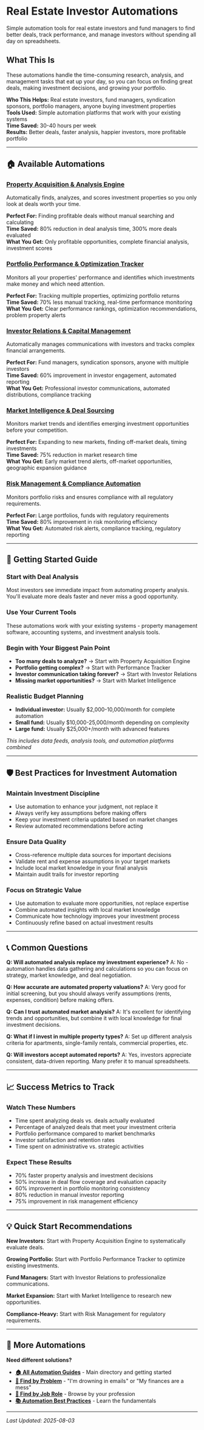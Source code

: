 # Real Estate Investor Automations

Simple automation tools for real estate investors and fund managers to find better deals, track performance, and manage investors without spending all day on spreadsheets.

## What This Is

These automations handle the time-consuming research, analysis, and management tasks that eat up your day, so you can focus on finding great deals, making investment decisions, and growing your portfolio.

**Who This Helps:** Real estate investors, fund managers, syndication sponsors, portfolio managers, anyone buying investment properties  
**Tools Used:** Simple automation platforms that work with your existing systems  
**Time Saved:** 30-40 hours per week  
**Results:** Better deals, faster analysis, happier investors, more profitable portfolio  

---

## 🏠 Available Automations

### [Property Acquisition & Analysis Engine](Property%20Acquisition%20and%20Analysis%20Engine.md)
Automatically finds, analyzes, and scores investment properties so you only look at deals worth your time.

**Perfect For:** Finding profitable deals without manual searching and calculating  
**Time Saved:** 80% reduction in deal analysis time, 300% more deals evaluated  
**What You Get:** Only profitable opportunities, complete financial analysis, investment scores

### [Portfolio Performance & Optimization Tracker](Portfolio%20Performance%20and%20Optimization%20Tracker.md)
Monitors all your properties' performance and identifies which investments make money and which need attention.

**Perfect For:** Tracking multiple properties, optimizing portfolio returns  
**Time Saved:** 70% less manual tracking, real-time performance monitoring  
**What You Get:** Clear performance rankings, optimization recommendations, problem property alerts

### [Investor Relations & Capital Management](Investor%20Relations%20and%20Capital%20Management.md)
Automatically manages communications with investors and tracks complex financial arrangements.

**Perfect For:** Fund managers, syndication sponsors, anyone with multiple investors  
**Time Saved:** 60% improvement in investor engagement, automated reporting  
**What You Get:** Professional investor communications, automated distributions, compliance tracking

### [Market Intelligence & Deal Sourcing](Market%20Intelligence%20and%20Deal%20Sourcing.md)
Monitors market trends and identifies emerging investment opportunities before your competition.

**Perfect For:** Expanding to new markets, finding off-market deals, timing investments  
**Time Saved:** 75% reduction in market research time  
**What You Get:** Early market trend alerts, off-market opportunities, geographic expansion guidance

### [Risk Management & Compliance Automation](Risk%20Management%20and%20Compliance%20Automation.md)
Monitors portfolio risks and ensures compliance with all regulatory requirements.

**Perfect For:** Large portfolios, funds with regulatory requirements  
**Time Saved:** 80% improvement in risk monitoring efficiency  
**What You Get:** Automated risk alerts, compliance tracking, regulatory reporting

---

## 🎯 Getting Started Guide

### Start with Deal Analysis
Most investors see immediate impact from automating property analysis. You'll evaluate more deals faster and never miss a good opportunity.

### Use Your Current Tools
These automations work with your existing systems - property management software, accounting systems, and investment analysis tools.

### Begin with Your Biggest Pain Point
- **Too many deals to analyze?** → Start with Property Acquisition Engine
- **Portfolio getting complex?** → Start with Performance Tracker  
- **Investor communication taking forever?** → Start with Investor Relations
- **Missing market opportunities?** → Start with Market Intelligence

### Realistic Budget Planning
- **Individual investor:** Usually $2,000-10,000/month for complete automation
- **Small fund:** Usually $10,000-25,000/month depending on complexity
- **Large fund:** Usually $25,000+/month with advanced features

*This includes data feeds, analysis tools, and automation platforms combined*

---

## 🛡️ Best Practices for Investment Automation

### Maintain Investment Discipline
- Use automation to enhance your judgment, not replace it
- Always verify key assumptions before making offers
- Keep your investment criteria updated based on market changes
- Review automated recommendations before acting

### Ensure Data Quality
- Cross-reference multiple data sources for important decisions
- Validate rent and expense assumptions in your target markets
- Include local market knowledge in your final analysis
- Maintain audit trails for investor reporting

### Focus on Strategic Value
- Use automation to evaluate more opportunities, not replace expertise
- Combine automated insights with local market knowledge
- Communicate how technology improves your investment process
- Continuously refine based on actual investment results

---

## 📞 Common Questions

**Q: Will automated analysis replace my investment experience?**
A: No - automation handles data gathering and calculations so you can focus on strategy, market knowledge, and deal negotiation.

**Q: How accurate are automated property valuations?**
A: Very good for initial screening, but you should always verify assumptions (rents, expenses, condition) before making offers.

**Q: Can I trust automated market analysis?**
A: It's excellent for identifying trends and opportunities, but combine it with local knowledge for final investment decisions.

**Q: What if I invest in multiple property types?**
A: Set up different analysis criteria for apartments, single-family rentals, commercial properties, etc.

**Q: Will investors accept automated reports?**
A: Yes, investors appreciate consistent, data-driven reporting. Many prefer it to manual spreadsheets.

---

## 📈 Success Metrics to Track

### Watch These Numbers
- Time spent analyzing deals vs. deals actually evaluated
- Percentage of analyzed deals that meet your investment criteria
- Portfolio performance compared to market benchmarks
- Investor satisfaction and retention rates
- Time spent on administrative vs. strategic activities

### Expect These Results
- 70% faster property analysis and investment decisions
- 50% increase in deal flow coverage and evaluation capacity
- 60% improvement in portfolio monitoring consistency
- 80% reduction in manual investor reporting
- 75% improvement in risk management efficiency

---

## 💡 Quick Start Recommendations

**New Investors:** Start with Property Acquisition Engine to systematically evaluate deals.

**Growing Portfolio:** Start with Portfolio Performance Tracker to optimize existing investments.

**Fund Managers:** Start with Investor Relations to professionalize communications.

**Market Expansion:** Start with Market Intelligence to research new opportunities.

**Compliance-Heavy:** Start with Risk Management for regulatory requirements.

---

## 🔗 More Automations

**Need different solutions?**
- **[🏠 All Automation Guides](../../../AI%20Automations%20Guide.md)** - Main directory and getting started
- **[🎯 Find by Problem](../../../Automation%20Workflows%20by%20Problem.md)** - "I'm drowning in emails" or "My finances are a mess"
- **[👔 Find by Job Role](../../../Automation%20Workflows%20by%20Job%20Role.md)** - Browse by your profession
- **[📚 Automation Best Practices](../../../Automation%20Best%20Practices.md)** - Learn the fundamentals

---

*Last Updated: 2025-08-03*